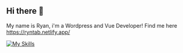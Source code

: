 ## Hi there 👋

My name is Ryan, i'm a Wordpress and Vue Developer! Find me here https://ryntab.netlify.app/

[![My Skills](https://skillicons.dev/icons?i=nuxtjs,vue,windicss,tailwind,php,nodejs,postgres,firebase,unreal,aws&theme=dark)](https://skillicons.dev)
